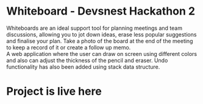 # Whiteboard - Devsnest Hackathon 2

Whiteboards are an ideal support tool for planning meetings and team discussions, allowing you to jot down ideas, erase less popular suggestions and finalise your plan. Take a photo of the board at the end of the meeting to keep a record of it or create a follow up memo.<br/>
A web application where the user can draw on screen using different colors and also can adjust the thickness of the pencil and eraser.
Undo functionality has also been added using stack data structure.

# Project is live here 


